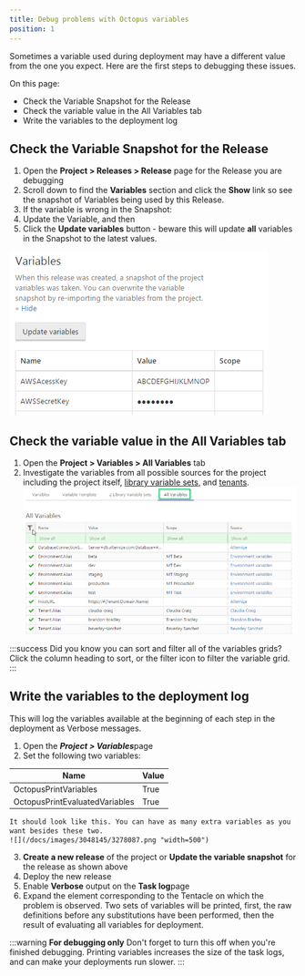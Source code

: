 ```yaml
---
title: Debug problems with Octopus variables
position: 1
---
```



Sometimes a variable used during deployment may have a different value from the one you expect. Here are the first steps to debugging these issues.


On this page:


- Check the Variable Snapshot for the Release
- Check the variable value in the All Variables tab
- Write the variables to the deployment log

## Check the Variable Snapshot for the Release

1. Open the **Project > Releases > Release** page for the Release you are debugging
2. Scroll down to find the **Variables** section and click the **Show** link so see the snapshot of Variables being used by this Release.
3. If the variable is wrong in the Snapshot:
 1. Update the Variable, and then
 2. Click the **Update variables** button - beware this will update **all** variables in the Snapshot to the latest values.



![](/docs/images/3048145/3278466.png)

## Check the variable value in the All Variables tab

1. Open the **Project > Variables > All Variables** tab
2. Investigate the variables from all possible sources for the project including the project itself, [library variable sets](/docs/deploying-applications/variables/library-variable-sets.md), and [tenants](/docs/key-concepts/tenants/index.md).
![](/docs/images/3048145/5865680.png "width=500")


:::success
Did you know you can sort and filter all of the variables grids? Click the column heading to sort, or the filter icon to filter the variable grid.
:::

## Write the variables to the deployment log


This will log the variables available at the beginning of each step in the deployment as Verbose messages.

1. Open the ***Project > Variables***page
2. Set the following two variables:

| Name | Value |
| --- | --- |
| OctopusPrintVariables | True |
| OctopusPrintEvaluatedVariables | True |
    It should look like this. You can have as many extra variables as you want besides these two.
    ![](/docs/images/3048145/3278087.png "width=500")
3. **Create a new release** of the project or **Update the variable snapshot** for the release as shown above
4. Deploy the new release
5. Enable **Verbose** output on the **Task log**page
6. Expand the element corresponding to the Tentacle on which the problem is observed. Two sets of variables will be printed, first, the raw definitions before any substitutions have been performed, then the result of evaluating all variables for deployment.


:::warning
**For debugging only**
Don't forget to turn this off when you're finished debugging. Printing variables increases the size of the task logs, and can make your deployments run slower.
:::
